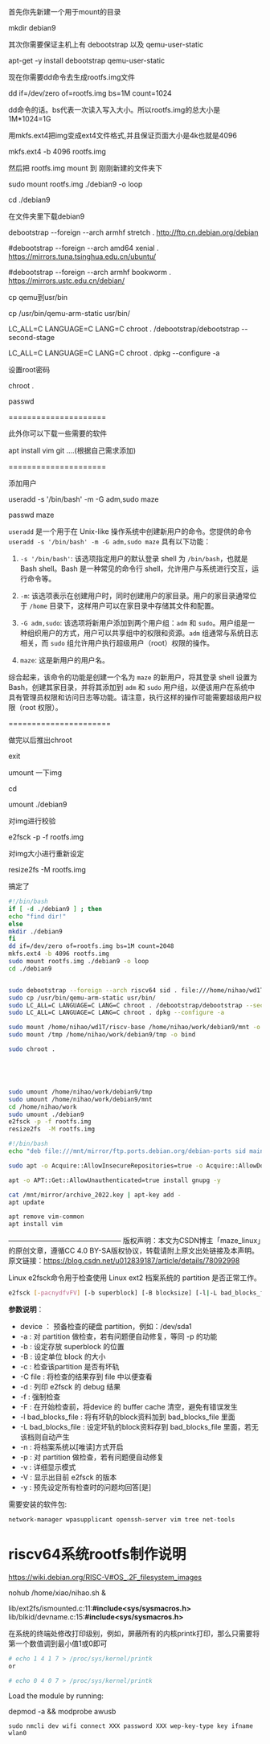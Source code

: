 首先你先新建一个用于mount的目录

mkdir debian9

其次你需要保证主机上有 debootstrap 以及 qemu-user-static

apt-get -y install debootstrap qemu-user-static

现在你需要dd命令去生成rootfs.img文件

dd if=/dev/zero of=rootfs.img bs=1M count=1024

dd命令的话。bs代表一次读入写入大小。所以rootfs.img的总大小是1M*1024=1G

用mkfs.ext4把img变成ext4文件格式,并且保证页面大小是4k也就是4096

mkfs.ext4 -b 4096 rootfs.img

然后把 rootfs.img mount 到 刚刚新建的文件夹下

sudo mount rootfs.img ./debian9 -o loop

cd ./debian9

在文件夹里下载debian9

debootstrap --foreign --arch armhf stretch . http://ftp.cn.debian.org/debian

#debootstrap --foreign --arch amd64 xenial .  https://mirrors.tuna.tsinghua.edu.cn/ubuntu/

#debootstrap --foreign --arch armhf bookworm .  https://mirrors.ustc.edu.cn/debian/


cp qemu到usr/bin

cp /usr/bin/qemu-arm-static usr/bin/

LC_ALL=C LANGUAGE=C LANG=C chroot . /debootstrap/debootstrap --second-stage

LC_ALL=C LANGUAGE=C LANG=C chroot . dpkg --configure -a

设置root密码

chroot . 

passwd

=====================

此外你可以下载一些需要的软件

apt install vim git ....(根据自己需求添加)

=====================

添加用户

useradd -s '/bin/bash' -m -G adm,sudo maze

passwd maze




`useradd` 是一个用于在 Unix-like 操作系统中创建新用户的命令。您提供的命令 `useradd -s '/bin/bash' -m -G adm,sudo maze` 具有以下功能：

1. `-s '/bin/bash'`: 该选项指定用户的默认登录 shell 为 `/bin/bash`，也就是 Bash shell。Bash 是一种常见的命令行 shell，允许用户与系统进行交互，运行命令等。

2. `-m`: 该选项表示在创建用户时，同时创建用户的家目录。用户的家目录通常位于 `/home` 目录下，这样用户可以在家目录中存储其文件和配置。

3. `-G adm,sudo`: 该选项将新用户添加到两个用户组：`adm` 和 `sudo`。用户组是一种组织用户的方式，用户可以共享组中的权限和资源。`adm` 组通常与系统日志相关，而 `sudo` 组允许用户执行超级用户（root）权限的操作。

4. `maze`: 这是新用户的用户名。

综合起来，该命令的功能是创建一个名为 `maze` 的新用户，将其登录 shell 设置为 Bash，创建其家目录，并将其添加到 `adm` 和 `sudo` 用户组，以便该用户在系统中具有管理员权限和访问日志等功能。请注意，执行这样的操作可能需要超级用户权限（root 权限）。








======================

做完以后推出chroot

exit

umount 一下img

cd

umount ./debian9

对img进行校验

e2fsck -p -f rootfs.img

对img大小进行重新设定

resize2fs  -M rootfs.img

搞定了

~~~ bash
#!/bin/bash
if [ -d ./debian9 ] ; then
echo "find dir!"
else
mkdir ./debian9
fi
dd if=/dev/zero of=rootfs.img bs=1M count=2048
mkfs.ext4 -b 4096 rootfs.img
sudo mount rootfs.img ./debian9 -o loop
cd ./debian9


sudo debootstrap --foreign --arch riscv64 sid . file:///home/nihao/wd1T/riscv-base/mirror/ftp.ports.debian.org/debian-ports
sudo cp /usr/bin/qemu-arm-static usr/bin/
sudo LC_ALL=C LANGUAGE=C LANG=C chroot . /debootstrap/debootstrap --second-stage
sudo LC_ALL=C LANGUAGE=C LANG=C chroot . dpkg --configure -a

sudo mount /home/nihao/wd1T/riscv-base /home/nihao/work/debian9/mnt -o bind
sudo mount /tmp /home/nihao/work/debian9/tmp -o bind

sudo chroot . 





sudo umount /home/nihao/work/debian9/tmp
sudo umount /home/nihao/work/debian9/mnt
cd /home/nihao/work
sudo umount ./debian9
e2fsck -p -f rootfs.img
resize2fs  -M rootfs.img


~~~

~~~ bash
#!/bin/bash
echo "deb file:///mnt/mirror/ftp.ports.debian.org/debian-ports sid main" >> /etc/apt/sources.list

sudo apt -o Acquire::AllowInsecureRepositories=true -o Acquire::AllowDowngradeToInsecureRepositories=true update

apt -o APT::Get::AllowUnauthenticated=true install gnupg -y

cat /mnt/mirror/archive_2022.key | apt-key add -
apt update

apt remove vim-common
apt install vim

~~~





————————————————
版权声明：本文为CSDN博主「maze_linux」的原创文章，遵循CC 4.0 BY-SA版权协议，转载请附上原文出处链接及本声明。
原文链接：https://blog.csdn.net/u012839187/article/details/78092998



Linux e2fsck命令用于检查使用 Linux ext2 档案系统的 partition 是否正常工作。

```bash
e2fsck [-pacnydfvFV] [-b superblock] [-B blocksize] [-l|-L bad_blocks_file] [-C fd] device
```

**参数说明**：

- device ： 预备检查的硬盘 partition，例如：/dev/sda1
- -a : 对 partition 做检查，若有问题便自动修复，等同 -p 的功能
- -b : 设定存放 superblock 的位置
- -B : 设定单位 block 的大小
- -c : 检查该partition 是否有坏轨
- -C file : 将检查的结果存到 file 中以便查看
- -d : 列印 e2fsck 的 debug 结果
- -f : 强制检查
- -F : 在开始检查前，将device 的 buffer cache 清空，避免有错误发生
- -l bad_blocks_file : 将有坏轨的block资料加到 bad_blocks_file 里面
- -L bad_blocks_file : 设定坏轨的block资料存到 bad_blocks_file 里面，若无该档则自动产生
- -n : 将档案系统以[唯读]方式开启
- -p : 对 partition 做检查，若有问题便自动修复
- -v : 详细显示模式
- -V : 显示出目前 e2fsck 的版本
- -y : 预先设定所有检查时的问题均回答[是]



需要安装的软件包:

~~~ bash
network-manager wpasupplicant openssh-server vim tree net-tools 
~~~







# riscv64系统rootfs制作说明

https://wiki.debian.org/RISC-V#OS_.2F_filesystem_images







nohub /home/xiao/nihao.sh &

lib/ext2fs/ismounted.c:11:**#include<sys/sysmacros.h>** 
lib/blkid/devname.c:15:**#include<sys/sysmacros.h>**



在系统的终端处修改打印级别，例如，屏蔽所有的内核printk打印，那么只需要将第一个数值调到最小值1或0即可
~~~ bash
# echo 1 4 1 7 > /proc/sys/kernel/printk
or

# echo 0 4 0 7 > /proc/sys/kernel/printk
~~~

Load the module by running:

depmod -a && modprobe awusb



```shell
sudo nmcli dev wifi connect XXX password XXX wep-key-type key ifname wlan0
```

